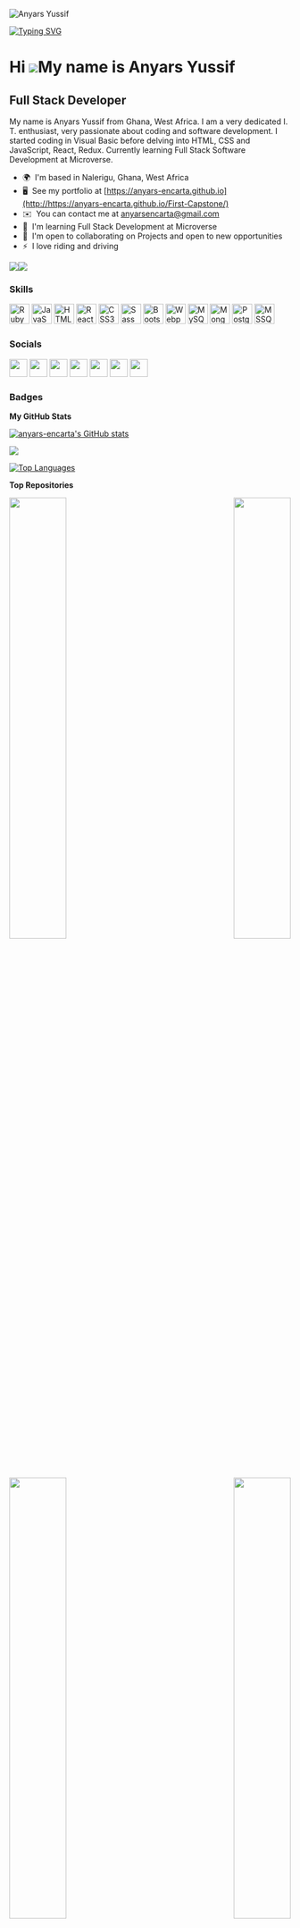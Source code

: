 ![Anyars Yussif](https://github.com/anyars-encarta/anyars-encarta/assets/29536724/06e0d5b2-3556-4bb5-916b-d8686b86e0b0)

[![Typing SVG](https://readme-typing-svg.herokuapp.com?font=Mona+Sans&weight=600&size=35&pause=1000&color=000000&width=1200&height=150&lines=Hello%2C+I+am+Anyars+Yussif;I+am+a+full-Stack+Web%2FSoftware+Developer;My+stacks+include+HTML%2C+CSS%2C+JavaScript%2C+React%2C+and+Ruby;I+am+open+to+new+opportunities)](https://git.io/typing-svg)

Hi ![](https://user-images.githubusercontent.com/18350557/176309783-0785949b-9127-417c-8b55-ab5a4333674e.gif)My name is Anyars Yussif
=====================================================================================================================================

Full Stack Developer
--------------------

My name is Anyars Yussif from Ghana, West Africa. I am a very dedicated I. T. enthusiast, very passionate about coding and software development. I started coding in Visual Basic before delving into HTML, CSS and JavaScript, React, Redux. Currently learning Full Stack Software Development at Microverse.

* 🌍  I'm based in Nalerigu, Ghana, West Africa
* 🖥️  See my portfolio at [https://anyars-encarta.github.io](http://https://anyars-encarta.github.io/First-Capstone/)
* ✉️  You can contact me at [anyarsencarta@gmail.com](mailto:anyarsencarta@gmail.com)
* 🧠  I'm learning Full Stack Development at Microverse
* 🤝  I'm open to collaborating on Projects and open to new opportunities
* ⚡  I love riding and driving

<a href="https://www.github.com/anyars-encarta" target="_blank" rel="noreferrer"><img
src="https://img.shields.io/github/followers/anyars-encarta?logo=github&style=for-the-badge&color=0891b2&labelColor=1c1917" /></a><a href="https://www.twitter.com/anyarsencarta" target="_blank" rel="noreferrer"><img
src="https://img.shields.io/twitter/follow/anyarsencarta?logo=twitter&style=for-the-badge&color=0891b2&labelColor=1c1917"
/></a>

### Skills


<p align="left">
<a href="https://www.ruby-lang.org/en/" target="_blank" rel="noreferrer"><img src="https://raw.githubusercontent.com/danielcranney/readme-generator/main/public/icons/skills/ruby-colored.svg" width="36" height="36" alt="Ruby" /></a>
<a href="https://developer.mozilla.org/en-US/docs/Web/JavaScript" target="_blank" rel="noreferrer"><img src="https://raw.githubusercontent.com/danielcranney/readme-generator/main/public/icons/skills/javascript-colored.svg" width="36" height="36" alt="JavaScript" /></a>
<a href="https://developer.mozilla.org/en-US/docs/Glossary/HTML5" target="_blank" rel="noreferrer"><img src="https://raw.githubusercontent.com/danielcranney/readme-generator/main/public/icons/skills/html5-colored.svg" width="36" height="36" alt="HTML5" /></a>
<a href="https://reactjs.org/" target="_blank" rel="noreferrer"><img src="https://raw.githubusercontent.com/danielcranney/readme-generator/main/public/icons/skills/react-colored.svg" width="36" height="36" alt="React" /></a>
<a href="https://www.w3.org/TR/CSS/#css" target="_blank" rel="noreferrer"><img src="https://raw.githubusercontent.com/danielcranney/readme-generator/main/public/icons/skills/css3-colored.svg" width="36" height="36" alt="CSS3" /></a>
<a href="https://sass-lang.com/" target="_blank" rel="noreferrer"><img src="https://raw.githubusercontent.com/danielcranney/readme-generator/main/public/icons/skills/sass-colored.svg" width="36" height="36" alt="Sass" /></a>
<a href="https://getbootstrap.com/" target="_blank" rel="noreferrer"><img src="https://raw.githubusercontent.com/danielcranney/readme-generator/main/public/icons/skills/bootstrap-colored.svg" width="36" height="36" alt="Bootstrap" /></a>
<a href="https://webpack.js.org/" target="_blank" rel="noreferrer"><img src="https://raw.githubusercontent.com/danielcranney/readme-generator/main/public/icons/skills/webpack-colored.svg" width="36" height="36" alt="Webpack" /></a>
<a href="https://www.mysql.com/" target="_blank" rel="noreferrer"><img src="https://raw.githubusercontent.com/danielcranney/readme-generator/main/public/icons/skills/mysql-colored.svg" width="36" height="36" alt="MySQL" /></a>
<a href="https://www.mongodb.com/" target="_blank" rel="noreferrer"><img src="https://raw.githubusercontent.com/danielcranney/readme-generator/main/public/icons/skills/mongodb-colored.svg" width="36" height="36" alt="MongoDB" /></a>
<a href="https://www.postgresql.org/" target="_blank" rel="noreferrer"><img src="https://raw.githubusercontent.com/danielcranney/readme-generator/main/public/icons/skills/postgresql-colored.svg" width="36" height="36" alt="PostgreSQL" /></a>
<a href="https://www.microsoft.com/en-us/sql-server/sql-server-downloads/" target="_blank" rel="noreferrer"><img src="https://e7.pngegg.com/pngimages/515/909/png-clipart-microsoft-sql-server-computer-servers-database-microsoft-microsoft-sql-server-server-computer.png" width="36" height="36" alt="MSSQL" /></a>
</p>

### Socials

<p align="left"> <a href="https://www.facebook.com/encartadegreat?_rdc=1&_rdr" target="_blank" rel="noreferrer"><img src="https://raw.githubusercontent.com/danielcranney/readme-generator/main/public/icons/socials/facebook.svg" width="32" height="32" /></a> <a href="https://www.github.com/anyars-encarta" target="_blank" rel="noreferrer"><img src="https://raw.githubusercontent.com/danielcranney/readme-generator/main/public/icons/socials/github.svg" width="32" height="32" /></a> <a href="http://www.instagram.com/anyarsyussif/" target="_blank" rel="noreferrer"><img src="https://raw.githubusercontent.com/danielcranney/readme-generator/main/public/icons/socials/instagram.svg" width="32" height="32" /></a> <a href="https://www.linkedin.com/in/anyars-yussif/" target="_blank" rel="noreferrer"><img src="https://raw.githubusercontent.com/danielcranney/readme-generator/main/public/icons/socials/linkedin.svg" width="32" height="32" /></a> <a href="https://www.stackoverflow.com/users/22085924/anyars-yussif" target="_blank" rel="noreferrer"><img src="https://raw.githubusercontent.com/danielcranney/readme-generator/main/public/icons/socials/stackoverflow.svg" width="32" height="32" /></a> <a href="https://www.twitter.com/anyarsencarta" target="_blank" rel="noreferrer"><img src="https://raw.githubusercontent.com/danielcranney/readme-generator/main/public/icons/socials/twitter.svg" width="32" height="32" /></a> <a href="https://www.youtube.com/c/https://youtube.com/@anyarsencarta" target="_blank" rel="noreferrer"><img src="https://raw.githubusercontent.com/danielcranney/readme-generator/main/public/icons/socials/youtube.svg" width="32" height="32" /></a></p>

### Badges

<b>My GitHub Stats</b>

<a href="http://www.github.com/anyars-encarta"><img src="https://github-readme-stats.vercel.app/api?username=anyars-encarta&show_icons=true&hide=&count_private=true&title_color=0891b2&text_color=ffffff&icon_color=0891b2&bg_color=1c1917&hide_border=true&show_icons=true" alt="anyars-encarta's GitHub stats" /></a>

<a href="http://www.github.com/anyars-encarta"><img src="https://github-readme-streak-stats.herokuapp.com/?user=anyars-encarta&stroke=ffffff&background=1c1917&ring=0891b2&fire=0891b2&currStreakNum=ffffff&currStreakLabel=0891b2&sideNums=ffffff&sideLabels=ffffff&dates=ffffff&hide_border=true" /></a>

<a href="https://github.com/anyars-encarta" align="left"><img src="https://github-readme-stats.vercel.app/api/top-langs/?username=anyars-encarta&langs_count=10&title_color=0891b2&text_color=ffffff&icon_color=0891b2&bg_color=1c1917&hide_border=true&locale=en&custom_title=Top%20%Languages" alt="Top Languages" /></a>

<b>Top Repositories</b>

<div width="100%" align="center"><a href="https://github.com/anyars-encarta/Series-Review-Portal" align="left"><img align="left" width="45%" src="https://github-readme-stats.vercel.app/api/pin/?username=anyars-encarta&repo=Series-Review-Portal&title_color=0891b2&text_color=ffffff&icon_color=0891b2&bg_color=1c1917&hide_border=true&locale=en" /></a><a href="https://github.com/anyars-encarta/Leaderboard-List-App" align="right"><img align="right" width="45%" src="https://github-readme-stats.vercel.app/api/pin/?username=anyars-encarta&repo=Leaderboard-List-App&title_color=0891b2&text_color=ffffff&icon_color=0891b2&bg_color=1c1917&hide_border=true&locale=en" /></a></div><br /><br /><br /><br /><br /><br /><br />

<br /><br /><br /><br /><br />

<div width="100%" align="center"><a href="https://github.com/anyars-encarta/To-do-list" align="left"><img align="left" width="45%" src="https://github-readme-stats.vercel.app/api/pin/?username=anyars-encarta&repo=To-do-list&title_color=0891b2&text_color=ffffff&icon_color=0891b2&bg_color=1c1917&hide_border=true&locale=en" /></a><a href="https://github.com/anyars-encarta/Personal-to-Do-App" align="right"><img align="right" width="45%" src="https://github-readme-stats.vercel.app/api/pin/?username=anyars-encarta&repo=Personal-to-Do-App&title_color=0891b2&text_color=ffffff&icon_color=0891b2&bg_color=1c1917&hide_border=true&locale=en" /></a></div>
